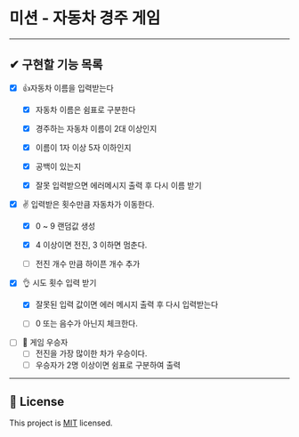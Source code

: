 # 미션 - 자동차 경주 게임

---
## ✔ 구현할 기능 목록

- [X] 👍자동차 이름을 입력받는다
    - [X] 자동차 이름은 쉼표로 구분한다
    - [X] 경주하는 자동차 이름이 2대 이상인지
    - [X] 이름이 1자 이상 5자 이하인지
    - [X] 공백이 있는지
    - [X] 잘못 입력받으면 에러메시지 출력 후 다시 이름 받기

 
- [X] ✌ 입력받은 횟수만큼 자동차가 이동한다.
  - [X] 0 ~ 9 랜덤값 생성
  - [X] 4 이상이면 전진, 3 이하면 멈춘다.
  - [ ] 전진 개수 만큼 하이픈 개수 추가


- [X] 👌 시도 횟수 입력 받기
    - [X] 잘못된 입력 값이면 에러 메시지 출력 후 다시 입력받는다
    - [ ] 0 또는 음수가 아닌지 체크한다.


- [ ] 🖖 게임 우승자
    - [ ] 전진을 가장 많이한 차가 우승이다.
    - [ ] 우승자가 2명 이상이면 쉼표로 구분하여 출력

---

## 📝 License

This project is [MIT](https://github.com/woowacourse/java-baseball-precourse/blob/master/LICENSE) licensed.
